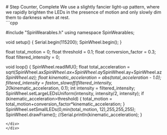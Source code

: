 <div class="flex-container"><div class="wide-text">
# Step Counter, Complete
We use a slightly fancier light-up pattern, where we rapidly brighten the
LEDs in the presence of motion and only slowly dim them to darkness when at
rest.
</div>
<div class="side-text">
</div>
<div class="code">
```cpp

#include "SpinWearables.h"
using namespace SpinWearables;

void setup() {
  Serial.begin(115200);
  SpinWheel.begin();
}

float total_motion = 0;
float threshold = 0.1;
float conversion_factor = 0.3;
float filtered_intensity = 0;

void loop() {
  SpinWheel.readIMU();
  float total_acceleration = sqrt(SpinWheel.ax*SpinWheel.ax+SpinWheel.ay*SpinWheel.ay+SpinWheel.az*SpinWheel.az);
  float kinematic_acceleration = abs(total_acceleration - 1.0);
  filtered_intensity = faston_slowoff(filtered_intensity, 20*kinematic_acceleration, 0.1);
  int intensity = filtered_intensity;
  SpinWheel.setLargeLEDsUniform(intensity, intensity/2, intensity);
  if (kinematic_acceleration>threshold) {
    total_motion = total_motion+conversion_factor*kinematic_acceleration;
  }
  SpinWheel.setSmallLEDs(0,min(total_motion, 12),255,255,255);
  SpinWheel.drawFrame();
  //Serial.println(kinematic_acceleration);
}
```
</div>
</div>